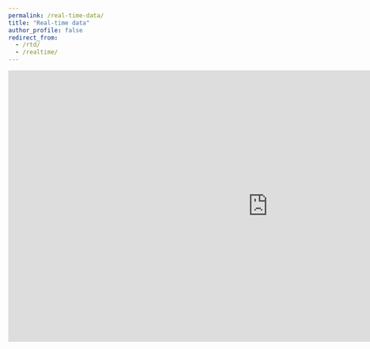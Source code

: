 ```yaml
---
permalink: /real-time-data/
title: "Real-time data"
author_profile: false
redirect_from:
  - /rtd/
  - /realtime/
---
```


<iframe width="1050" height="550" frameborder=0 src="https://docs.google.com/spreadsheets/d/e/2PACX-1vSD_No6ybfAwzPEMf1sG7D4uN8ZXQjrmG12RDPW_tZWSPXuEinKtBScLR9EXYJPbx9MMjjwBZXPZEhG/pubhtml?widget=true&amp;headers=false">Sorry, your browser does not seem to support this iframe</iframe>
